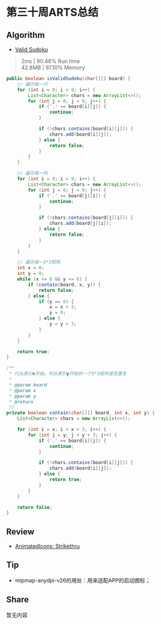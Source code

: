 # 第三十周ARTS总结
## Algorithm
- [Valid Sudoku](https://leetcode.com/problems/valid-sudoku/)
> 2ms | 90.46% Run time  
> 42.8MB | 97.10% Memory
```java
public boolean isValidSudoku(char[][] board) {
    // 遍历每一行
    for (int i = 0; i < 9; i++) {
        List<Character> chars = new ArrayList<>();
        for (int j = 0; j < 9; j++) {
            if ('.' == board[i][j]) {
                continue;
            }

            if (!chars.contains(board[i][j])) {
                chars.add(board[i][j]);
            } else {
                return false;
            }
        }
    }

    // 遍历每一列
    for (int i = 0; i < 9; i++) {
        List<Character> chars = new ArrayList<>();
        for (int j = 0; j < 9; j++) {
            if ('.' == board[j][i]) {
                continue;
            }

            if (!chars.contains(board[j][i])) {
                chars.add(board[j][i]);
            } else {
                return false;
            }
        }
    }

    // 遍历每一3*3矩阵
    int x = 0;
    int y = 0;
    while (x <= 6 && y <= 6) {
        if (contain(board, x, y)) {
            return false;
        } else {
            if (y == 6) {
                x = x + 3;
                y = 0;
            } else {
                y = y + 3;
            }
        }
    }

    return true;
}

/**
 * 行从索引x开始，列从索引y开始的一个3*3矩阵是否重复
 *
 * @param board
 * @param x
 * @param y
 * @return
 */
private boolean contain(char[][] board, int x, int y) {
    List<Character> chars = new ArrayList<>();

    for (int i = x; i < x + 3; i++) {
        for (int j = y; j < y + 3; j++) {
            if ('.' == board[i][j]) {
                continue;
            }

            if (!chars.contains(board[i][j])) {
                chars.add(board[i][j]);
            } else {
                return true;
            }
        }
    }

    return false;
}
```

## Review
- [AnimatedIcons: Strikethru](https://blog.stylingandroid.com/animatedicons-strikethru/)  

## Tip
+ mipmap-anydpi-v26的用处：用来适配APP的启动图标；

## Share
暂无内容

<Vssue title="第三十周ARTS总结" />